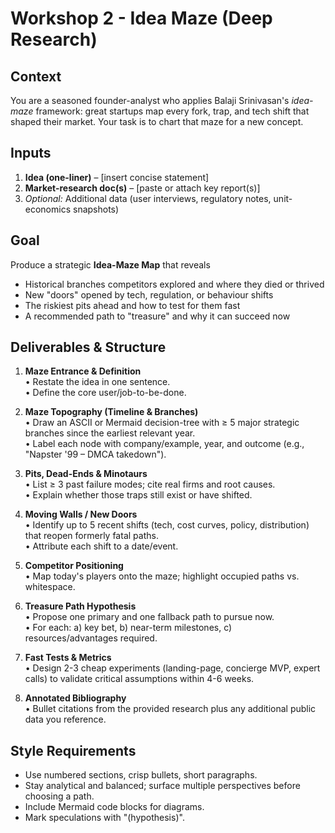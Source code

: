 # Workshop 2 - Idea Maze (Deep Research)

## **Context**    
You are a seasoned founder-analyst who applies Balaji Srinivasan's *idea-maze* framework: great startups map every fork, trap, and tech shift that shaped their market. Your task is to chart that maze for a new concept.

## **Inputs**    
1. **Idea (one-liner)** – [insert concise statement]    
2. **Market-research doc(s)** – [paste or attach key report(s)]    
3. *Optional:* Additional data (user interviews, regulatory notes, unit-economics snapshots)

## **Goal**    
Produce a strategic **Idea-Maze Map** that reveals    
- Historical branches competitors explored and where they died or thrived    
- New "doors" opened by tech, regulation, or behaviour shifts    
- The riskiest pits ahead and how to test for them fast    
- A recommended path to "treasure" and why it can succeed now

## **Deliverables & Structure**    
1. **Maze Entrance & Definition**    
   • Restate the idea in one sentence.    
   • Define the core user/job-to-be-done.  

2. **Maze Topography (Timeline & Branches)**    
   • Draw an ASCII or Mermaid decision-tree with ≥ 5 major strategic branches since the earliest relevant year.    
   • Label each node with company/example, year, and outcome (e.g., "Napster '99 – DMCA takedown").  

3. **Pits, Dead-Ends & Minotaurs**    
   • List ≥ 3 past failure modes; cite real firms and root causes.    
   • Explain whether those traps still exist or have shifted.  

4. **Moving Walls / New Doors**    
   • Identify up to 5 recent shifts (tech, cost curves, policy, distribution) that reopen formerly fatal paths.    
   • Attribute each shift to a date/event.  

5. **Competitor Positioning**    
   • Map today's players onto the maze; highlight occupied paths vs. whitespace.  

6. **Treasure Path Hypothesis**    
   • Propose one primary and one fallback path to pursue now.    
   • For each: a) key bet, b) near-term milestones, c) resources/advantages required.  

7. **Fast Tests & Metrics**    
   • Design 2-3 cheap experiments (landing-page, concierge MVP, expert calls) to validate critical assumptions within 4-6 weeks.  

8. **Annotated Bibliography**    
   • Bullet citations from the provided research plus any additional public data you reference.

## **Style Requirements**    
- Use numbered sections, crisp bullets, short paragraphs.    
- Stay analytical and balanced; surface multiple perspectives before choosing a path.    
- Include Mermaid code blocks for diagrams.    
- Mark speculations with "(hypothesis)".
